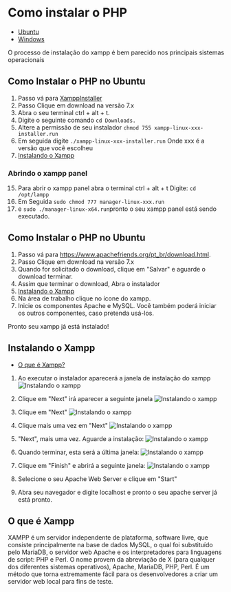 # Como instalar o PHP

- [Ubuntu](#ubuntu)
- [Windows](#windows)

O processo de instalação do xampp é bem parecido nos principais sistemas operacionais

## Como Instalar o PHP no Ubuntu <a name="ubuntu"></a>

1. Passo vá para [XamppInstaller](https://www.apachefriends.org/pt_br/download.html)
2. Passo Clique em download na versão 7.x
3. Abra o seu terminal ctrl + alt + t.
4. Digite o seguinte comando ```cd Downloads.```
5. Altere a permissão de seu instalador ```chmod 755 xampp-linux-xxx-installer.run```
6. Em seguida digite ```./xampp-linux-xxx-installer.run``` Onde xxx é a versão que você escolheu
7. [Instalando o Xampp](#instalando_xampp)

### Abrindo o xampp panel
15. Para abrir o xampp panel abra o terminal ctrl + alt + t  Digite: ```cd /opt/lampp```
16. Em Seguida ```sudo chmod 777 manager-linux-xxx.run ```
17. e ```sudo ./manager-linux-x64.run```pronto o seu xampp panel está sendo executado.

## Como Instalar o PHP no Ubuntu<a name="windows"></a>

1. Passo vá para https://www.apachefriends.org/pt_br/download.html.
2. Passo Clique em download na versão 7.x
3. Quando for solicitado o download, clique em "Salvar" e aguarde o download terminar.
4. Assim que terminar o download, Abra o instalador
5. [Instalando o Xampp](#instalando_xampp)
6. Na área de trabalho clique no ícone do xampp.
8. Inicie os componentes Apache e MySQL. Você também poderá iniciar os outros componentes, caso pretenda usá-los.

Pronto seu xampp já está instalado!

## Instalando o Xampp<a name="instalando_xampp">

- [O que é Xampp?](#xampp)

1. Ao executar o instalador aparecerá a janela de instalação do xampp
![Instalando o xampp](../../images/xampp1.png)

2. Clique em "Next" irá aparecer a seguinte janela
![Instalando o xampp](../../images/xampp2.png)

3. Clique em "Next"
![Instalando o xampp](../../images/xampp3.png)

4. Clique mais uma vez em "Next"
![Instalando o xampp](../../images/xampp4.png)

5. "Next", mais uma vez. Aguarde a instalação:
![Instalando o xampp](../../images/xampp5.png)

6. Quando terminar, esta será a última janela:
![Instalando o xampp](../../images/xampp6.png)

7. Clique em "Finish" e abrirá a seguinte janela:
![Instalando o xampp](../../images/xampp7.png)

8. Selecione o seu Apache Web Server e clique em "Start"
9. Abra seu navegador e digite localhost e pronto o seu apache server já está pronto.


## O que é Xampp<a name="xampp">
XAMPP é um servidor independente de plataforma, software livre, que consiste principalmente na base de dados MySQL, o qual foi substituído pelo MariaDB, o servidor web Apache e os interpretadores para linguagens de script: PHP e Perl. O nome provem da abreviação de X (para qualquer dos diferentes sistemas operativos), Apache, MariaDB, PHP, Perl. É um método que torna extremamente fácil para os desenvolvedores a criar um servidor web local para fins de teste.
